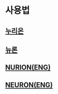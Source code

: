 # 사용법

## [누리온](undefined/undefined/)

## [뉴론](undefined-1/)

## [NURION(ENG)](nurion-eng.md)

## [NEURON(ENG)](./#nurion-eng-1)
